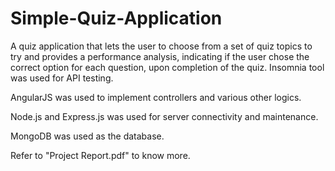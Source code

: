 # Simple-Quiz-Application

A quiz application that lets the user to choose from a set of quiz topics to try and provides a performance analysis, indicating if the user chose the correct option for each question, upon completion of the quiz. Insomnia tool was used for API testing. 

AngularJS was used to implement controllers and various other logics. 

Node.js and Express.js was used for server connectivity and maintenance. 

MongoDB was used as the database.

Refer to "Project Report.pdf" to know more.
